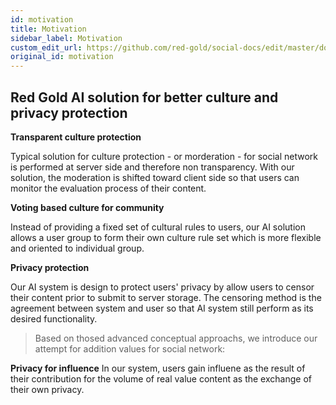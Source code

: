 ```yaml
---
id: motivation
title: Motivation
sidebar_label: Motivation
custom_edit_url: https://github.com/red-gold/social-docs/edit/master/docs/reference/actions.md
original_id: motivation
---
```



## Red Gold AI solution for better culture and privacy protection

**Transparent culture protection** 

Typical solution for culture protection - or morderation - for social network is performed at server side and therefore non transparency. With our solution, the moderation is shifted toward client side so that users can monitor the evaluation process of their content.

**Voting based culture for community**

Instead of providing a fixed set of cultural rules to users, our AI solution allows a user group to form their own culture rule set which is more flexible and oriented to individual group.

**Privacy protection** 

Our AI system is design to protect users' privacy by allow users to censor their content prior to submit to server storage. The censoring method is the agreement between system and user so that AI system still perform as its desired functionality.

> Based on thosed advanced conceptual approachs, we introduce our attempt for addition values for social network:

**Privacy for influence**  In our system, users gain influene as the result of their contribution for the volume of real value content as the exchange of their own privacy.




